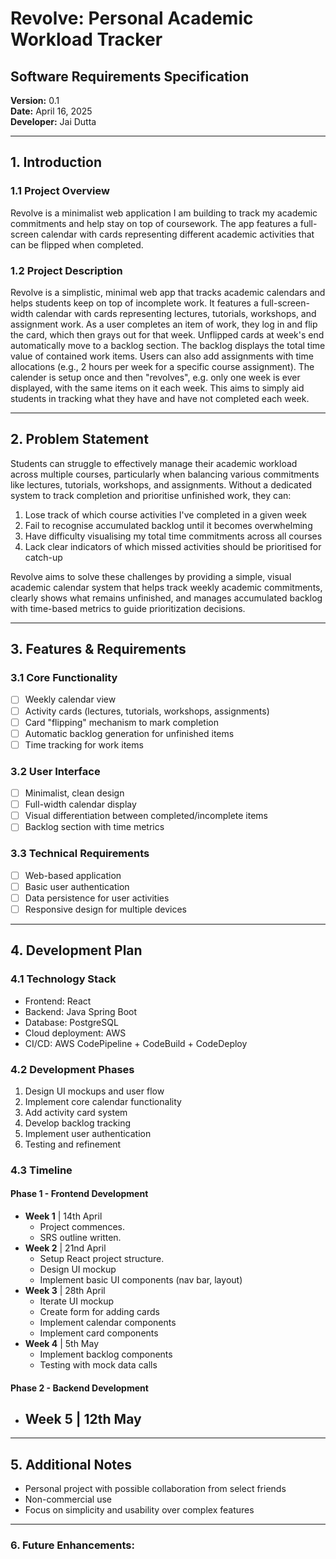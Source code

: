 # Revolve: Personal Academic Workload Tracker

## Software Requirements Specification

**Version:** 0.1  
**Date:** April 16, 2025  
**Developer:** Jai Dutta

---

## 1. Introduction

### 1.1 Project Overview

Revolve is a minimalist web application I am building to track my academic commitments and help stay on top of coursework. The app features a full-screen calendar with cards representing different academic activities that can be flipped when completed.

### 1.2 Project Description

Revolve is a simplistic, minimal web app that tracks academic calendars and helps students keep on top of incomplete work. It features a full-screen-width calendar with cards representing lectures, tutorials, workshops, and assignment work. As a user completes an item of work, they log in and flip the card, which then grays out for that week. Unflipped cards at week's end automatically move to a backlog section. The backlog displays the total time value of contained work items. Users can also add assignments with time allocations (e.g., 2 hours per week for a specific course assignment). The calender is setup once and then "revolves", e.g. only one week is ever displayed, with the same items on it each week. This aims to simply aid students in tracking what they have and have not completed each week.

---

## 2. Problem Statement

Students can struggle to effectively manage their academic workload across multiple courses, particularly when balancing various commitments like lectures, tutorials, workshops, and assignments. Without a dedicated system to track completion and prioritise unfinished work, they can:

1. Lose track of which course activities I've completed in a given week
2. Fail to recognise accumulated backlog until it becomes overwhelming
3. Have difficulty visualising my total time commitments across all courses
4. Lack clear indicators of which missed activities should be prioritised for catch-up

Revolve aims to solve these challenges by providing a simple, visual academic calendar system that helps track weekly academic commitments, clearly shows what remains unfinished, and manages accumulated backlog with time-based metrics to guide prioritization decisions.

---

## 3. Features & Requirements

### 3.1 Core Functionality

- [ ] Weekly calendar view
- [ ] Activity cards (lectures, tutorials, workshops, assignments)
- [ ] Card "flipping" mechanism to mark completion
- [ ] Automatic backlog generation for unfinished items
- [ ] Time tracking for work items

### 3.2 User Interface

- [ ] Minimalist, clean design
- [ ] Full-width calendar display
- [ ] Visual differentiation between completed/incomplete items
- [ ] Backlog section with time metrics

### 3.3 Technical Requirements

- [ ] Web-based application
- [ ] Basic user authentication
- [ ] Data persistence for user activities
- [ ] Responsive design for multiple devices

---

## 4. Development Plan

### 4.1 Technology Stack

- Frontend: React
- Backend: Java Spring Boot
- Database: PostgreSQL
- Cloud deployment: AWS
- CI/CD: AWS CodePipeline + CodeBuild + CodeDeploy

### 4.2 Development Phases

1. Design UI mockups and user flow
2. Implement core calendar functionality
3. Add activity card system
4. Develop backlog tracking
5. Implement user authentication
6. Testing and refinement

### 4.3 Timeline

#### Phase 1 - Frontend Development

- **Week 1** | 14th April 
	- Project commences.
	- SRS outline written. 
- **Week 2** | 21nd April
	- Setup React project structure.
	- Design UI mockup
	- Implement basic UI components (nav bar, layout)
- **Week 3** | 28th April
	- Iterate UI mockup
	- Create form for adding cards
	- Implement calendar components
	- Implement card components
- **Week 4** | 5th May
	- Implement backlog components
	- Testing with mock data calls
#### Phase 2 - Backend Development
- **Week 5** | 12th May
	- 

---

## 5. Additional Notes

- Personal project with possible collaboration from select friends
- Non-commercial use
- Focus on simplicity and usability over complex features

---

### 6. Future Enhancements:

